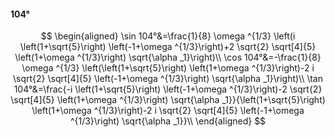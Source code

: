 #### 104°

$$
\begin{aligned}
\sin 104°&=\frac{1}{8} \omega ^{1/3} \left(i \left(1+\sqrt{5}\right) \left(-1+\omega ^{1/3}\right)+2 \sqrt{2} \sqrt[4]{5} \left(1+\omega ^{1/3}\right) \sqrt{\alpha
_1}\right)\\
\cos 104°&=-\frac{1}{8} \omega ^{1/3} \left(\left(1+\sqrt{5}\right) \left(1+\omega ^{1/3}\right)-2 i \sqrt{2} \sqrt[4]{5} \left(-1+\omega ^{1/3}\right) \sqrt{\alpha
_1}\right)\\
\tan 104°&=\frac{-i \left(1+\sqrt{5}\right) \left(-1+\omega ^{1/3}\right)-2 \sqrt{2} \sqrt[4]{5} \left(1+\omega ^{1/3}\right) \sqrt{\alpha _1}}{\left(1+\sqrt{5}\right)
\left(1+\omega ^{1/3}\right)-2 i \sqrt{2} \sqrt[4]{5} \left(-1+\omega ^{1/3}\right) \sqrt{\alpha _1}}\\
\end{aligned}
$$

